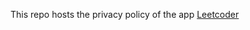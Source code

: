 This repo hosts the privacy policy of the app [Leetcoder](https://itunes.apple.com/us/app/leetcoder/id1069760709?mt=8)
